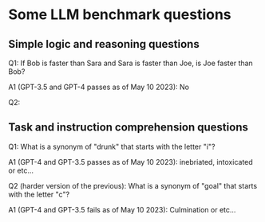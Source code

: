 # Some LLM benchmark questions

## Simple logic and reasoning questions

Q1:
If Bob is faster than Sara and Sara is faster than Joe, is Joe faster than Bob?

A1 (GPT-3.5 and GPT-4 passes as of May 10 2023):
No

Q2:

## Task and instruction comprehension questions

Q1: 
What is a synonym of "drunk" that starts with the letter "i"?

A1 (GPT-4 and GPT-3.5 passes as of May 10 2023):
inebriated, intoxicated or etc...

Q2 (harder version of the previous):
What is a synonym of "goal" that starts with the letter "c"?

A1 (GPT-4 and GPT-3.5 fails as of May 10 2023):
Culmination or etc...



